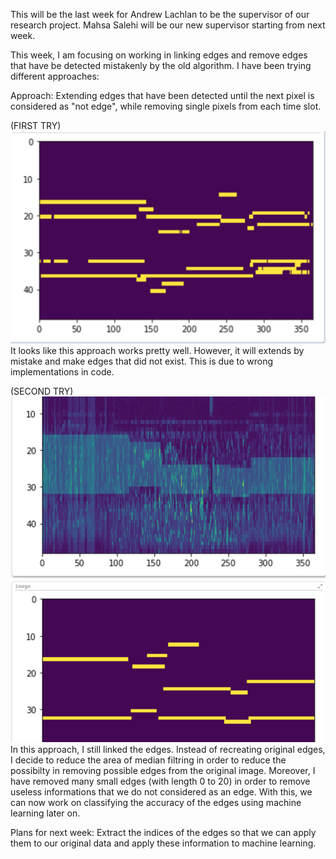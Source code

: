 This will be the last week for Andrew Lachlan to be the supervisor of our research project. Mahsa Salehi will be our new supervisor starting from next week.

This week, I am focusing on working in linking edges and remove edges that have be detected mistakenly by the old algorithm. I have been trying different approaches:

Approach:
Extending edges that have been detected until the next pixel is considered as "not edge", while removing single pixels from each time slot.

(FIRST TRY)
![link img](images/linkedge.jpg)
It looks like this approach works pretty well. However, it will extends by mistake and make edges that did not exist. This is due to wrong implementations in code. 

(SECOND TRY)
![link img](images/clearsample.jpg)
In this approach, I still linked the edges. Instead of recreating original edges, I decide to reduce the area of median filtring in order to reduce the possibilty in removing possible edges from the original image.
Moreover, I have removed many small edges (with length 0 to 20) in order to remove useless informations that we do not considered as an edge. With this, we can now work on classifying the accuracy of the edges using machine learning later on.

Plans for next week:
Extract the indices of the edges so that we can apply them to our original data and apply these information to machine learning.

